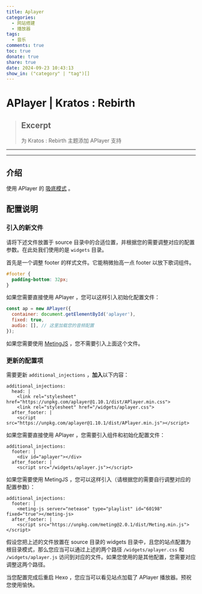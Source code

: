 ```yaml
---
title: Aplayer
categories:
  - 网站搭建
  - 播放器
tags:
  - 音乐
comments: true
toc: true
donate: true
share: true
date: 2024-09-23 10:43:13
show_in: ("category" | "tag")[]
---
```


# APlayer | Kratos : Rebirth

> ## Excerpt
> 为 Kratos : Rebirth 主题添加 APlayer 支持

---
___

## 介绍

使用 APlayer 的 [吸底模式](https://aplayer.js.org/#/zh-Hans/?id=%E5%90%B8%E5%BA%95%E6%A8%A1%E5%BC%8F) 。

## 配置说明

### 引入的新文件

请将下述文件放置于 source 目录中的合适位置，并根据您的需要调整对应的配置参数。在此处我们使用的是 `widgets` 目录。

首先是一个调整 footer 的样式文件。它能稍微抬高一点 footer 以放下歌词组件。

```aplayer.css
#footer {
  padding-bottom: 32px;
}
```
如果您需要直接使用 APlayer ，您可以这样引入初始化配置文件：

```aplayer.js
const ap = new APlayer({
  container: document.getElementById('aplayer'),
  fixed: true,
  audio: [], // 这里加载您的音频配置
});
```

如果您需要使用 [MetingJS](https://github.com/metowolf/MetingJS) ，您不需要引入上面这个文件。

### 更新的配置项

需要更新 `additional_injections` ，**加入**以下内容：

```
additional_injections:
  head: |
    <link rel="stylesheet" href="https://unpkg.com/aplayer@1.10.1/dist/APlayer.min.css">
    <link rel="stylesheet" href="/widgets/aplayer.css">
  after_footer: |
    <script src="https://unpkg.com/aplayer@1.10.1/dist/APlayer.min.js"></script>
```

如果您需要直接使用 APlayer ，您需要引入组件和初始化配置文件：

```
additional_injections:
  footer: |
    <div id="aplayer"></div>
  after_footer: |
    <script src="/widgets/aplayer.js"></script>
```

如果您需要使用 MetingJS ，您可以这样引入（请根据您的需要自行调整对应的配置参数）：

```
additional_injections:
  footer: |
    <meting-js server="netease" type="playlist" id="60198" fixed="true"></meting-js>
  after_footer: |
    <script src="https://unpkg.com/meting@2.0.1/dist/Meting.min.js"></script>
```

假设您把上述的文件放置在 source 目录的 widgets 目录中，且您的站点配置为根目录模式，那么您应当可以通过上述的两个路径 `/widgets/aplayer.css` 和 `/widgets/aplayer.js` 访问到对应的文件。如果您使用的是其他配置，您需要对应调整这两个路径。

当您配置完成后重启 Hexo ，您应当可以看见站点加载了 APlayer 播放器。预祝您使用愉快。

